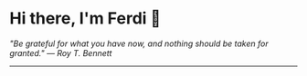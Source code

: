 <h1>Hi there, I'm Ferdi 👋</h1>

<p><em>
  "Be grateful for what you have now, and nothing should be taken for granted." — Roy T. Bennett
</em></p>

---
